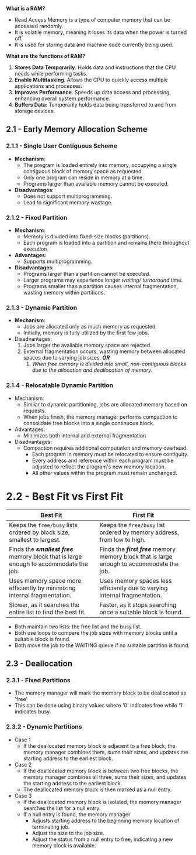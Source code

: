 **What is a RAM?**
- Read Access Memory is a type of computer memory that can be accessed randomly.
- It is volatile memory, meaning it loses its data when the power is turned off.
- It is used for storing data and machine code currently being used.


**What are the functions of RAM?**
1. **Stores Data Temporarily**. Holds data and instructions that the CPU needs while performing tasks.
2. **Enable Multitasking**. Allows the CPU to quickly access multiple applications and processes.
3. **Improves Performance**. Speeds up data access and processing, enhancing overall system performance.
4. **Buffers Data**: Temporarily holds data being transferred to and from storage devices.

## 2.1 - Early Memory Allocation Scheme
### 2.1.1 - Single User Contiguous Scheme
- **Mechanism**: 
	- The program is loaded entirely into memory, occupying a single contiguous block of memory space as requested.
	- Only one program can reside in memory at a time.
	- Programs larger than available memory cannot be executed.
- **Disadvantages**: 
	- Does not support multiprogramming.
	- Lead to significant memory wastage.

### 2.1.2 - Fixed Partition
- **Mechanism**:
	- Memory is divided into fixed-size blocks (partitions).
	- Each program is loaded into a partition and remains there throughout execution.
- **Advantages**:
	- Supports multiprogramming.
- **Disadvantages**:
	- Programs larger than a partition cannot be executed.
	- Larger programs may experience longer *waiting/ turnaround* time.
	- Programs smaller than a partition causes internal fragmentation, wasting memory within partitions.


### 2.1.3 - Dynamic Partition
- **Mechanism**:
	- Jobs are allocated only as much memory as requested.
	- Initially, memory is fully utilized by the first few jobs.
- Disadvantages:
	1. Jobs larger the available memory space are rejected.
	2. External fragmentation occurs, wasting memory between allocated spaces due to varying job sizes. ***OR***
		1. *When free memory is divided into small, non-contiguous blocks due to the allocation and deallocation of memory.* 

### 2.1.4 - Relocatable Dynamic Partition
- Mechanism:
	- Similar to dynamic partitioning, jobs are allocated memory based on requests.
	- When jobs finish, the memory manager performs compaction to consolidate free blocks into a single continuous block.
- Advantages:
	- Minimizes both internal and external fragmentation
- Disadvantages:
	- Compaction requires additional computation and memory overhead.
		- Each program in memory must be relocated to ensure contiguity.
		- Every address and reference within each program must be adjusted to reflect the program's new memory location.
		- All other values within the program must remain unchanged.

# 2.2 - Best Fit vs First Fit

| Best Fit                                                                                | First Fit                                                                                   |
| --------------------------------------------------------------------------------------- | ------------------------------------------------------------------------------------------- |
| Keeps the `free/busy` lists ordered by block size, smallest to largest.                 | Keeps the `free/busy` list ordered by memory address, from low to high.                     |
| Finds the ***smallest free*** memory block that is large enough to accommodate the job. | Finds the ***first free*** memory memory block that is large enough to accommodate the job. |
| Uses memory space more efficiently by minimizing internal fragmentation.                | Uses memory spaces less efficiently due to varying internal fragmentation.                  |
| Slower, as it searches the entire list to find the best fit.                            | Faster, as it stops searching once a suitable block is found.                               |
- Both maintain two lists: the free list and the busy list.
- Both use loops to compare the job sizes with memory blocks until a suitable block is found.
- Both move the job to the WAITING queue if no suitable partition is found.

## 2.3 - Deallocation
### 2.3.1 - Fixed Partitions
- The memory manager will mark the memory block to be deallocated as 'free'
- This can be done using binary values where '0' indicates free while '1' indicates busy.

### 2.3.2 - Dynamic Partitions
- Case 1
	- If the deallocated memory block is adjacent to a free block, the memory manager combines them, sums their sizes, and updates the starting address to the earliest block.
- Case 2
	- If the deallocated memory block is between two free blocks, the memory manager combines all three, sums their sizes, and updates the starting address to the earliest block.
	- The deallocated memory block is then marked as a null entry.
- Case 3
	- If the deallocated memory block is isolated, the memory manager searches the list for a null entry.
	- If a null entry is found, the memory manager
		- Adjusts starting address to the beginning memory location of terminating job.
		- Adjust the size to the job size.
		- Adjust the status from a null entry to free, indicating a new memory block is available.







